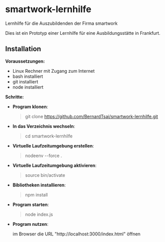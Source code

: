 # smartwork-lernhilfe
Lernhilfe für die Auszubildenden der Firma smartwork

Dies ist ein Prototyp einer Lernhilfe für eine Ausbildungsstätte in Frankfurt.

Installation
------------

**Voraussetzungen:**
- Linux Rechner mit Zugang zum Internet
- bash installiert
- git installiert
- node installiert

**Schritte:**
- **Program klonen**:   

  > git clone https://github.com/BernardTsai/smartwork-lernhilfe.git

- **In das Verzeichnis wechseln**:

  > cd smartwork-lernhilfe

- **Virtuelle Laufzeitumgebung erstellen**:

  > nodeenv --force .

- **Virtuelle Laufzeitumgebung aktivieren**:

  > source bin/activate

- **Bibliotheken installieren**:

  > npm install

- **Program starten**:

  > node index.js

- **Program nutzen**:

  im Browser die URL "http://localhost:3000/index.html" öffnen
